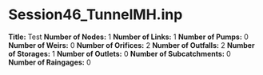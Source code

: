 # Session46_TunnelMH.inp
**Title:** Test
**Number of Nodes:** 1
**Number of Links:** 1
**Number of Pumps:** 0
**Number of Weirs:** 0
**Number of Orifices:** 2
**Number of Outfalls:** 2
**Number of Storages:** 1
**Number of Outlets:** 0
**Number of Subcatchments:** 0
**Number of Raingages:** 0
